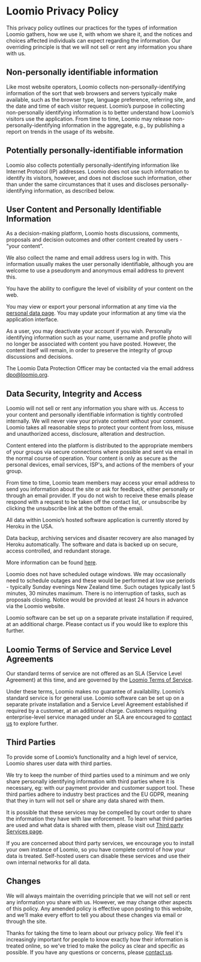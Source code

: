 # Loomio Privacy Policy

This privacy policy outlines our practices for the types of information Loomio gathers, how we use it, with whom we share it, and the notices and choices affected individuals can expect regarding the information. Our overriding principle is that we will not sell or rent any information you share with us.

## Non-personally identifiable information

Like most website operators, Loomio collects non-personally-identifying information of the sort that web browsers and servers typically make available, such as the browser type, language preference, referring site, and the date and time of each visitor request. Loomio’s purpose in collecting non-personally identifying information is to better understand how Loomio’s visitors use the application. From time to time, Loomio may release non-personally-identifying information in the aggregate, e.g., by publishing a report on trends in the usage of its website.

## Potentially personally-identifiable information

Loomio also collects potentially personally-identifying information like Internet Protocol (IP) addresses. Loomio does not use such information to identify its visitors, however, and does not disclose such information, other than under the same circumstances that it uses and discloses personally-identifying information, as described below.

## User Content and Personally Identifiable Information

As a decision-making platform, Loomio hosts discussions, comments, proposals and decision outcomes and other content created by users - “your content”.

We also collect the name and email address users log in with. This information usually makes the user personally identifiable, although you are welcome to use a pseudonym and anonymous email address to prevent this.

You have the ability to configure the level of visibility of your content on the web.

You may view or export your personal information at any time via the [personal data page](https://www.loomio.org/personal_data). You may update your information at any time via the application interface.

As a user, you may deactivate your account if you wish. Personally identifying information such as your name, username and profile photo will no longer be associated with content you have posted. However, the content itself will remain, in order to preserve the integrity of group discussions and decisions.

The Loomio Data Protection Officer may be contacted via the email address dpo@loomio.org.

## Data Security, Integrity and Access

Loomio will not sell or rent any information you share with us. Access to your content and personally identifiable information is tightly controlled internally. We will never view your private content without your consent. Loomio takes all reasonable steps to protect your content from loss, misuse and unauthorized access, disclosure, alteration and destruction.

Content entered into the platform is distributed to the appropriate members of your groups via secure connections where possible and sent via email in the normal course of operation. Your content is only as secure as the personal devices, email services, ISP's, and actions of the members of your group.

From time to time, Loomio team members may access your email address to send you information about the site or ask for feedback, either personally or through an email provider. If you do not wish to receive these emails please respond with a request to be taken off the contact list, or unsubscribe by clicking the unsubscribe link at the bottom of the email.

All data within Loomio’s hosted software application is currently stored by Heroku in the USA.

Data backup, archiving services and disaster recovery are also managed by Heroku automatically. The software and data is backed up on secure, access controlled, and redundant storage.

More information can be found [here](https://www.heroku.com/policy/security).

Loomio does not have scheduled outage windows. We may occasionally need to schedule outages and these would be performed at low use periods - typically Sunday evenings New Zealand time. Such outages typically last 5 minutes, 30 minutes maximum. There is no interruption of tasks, such as proposals closing. Notice would be provided at least 24 hours in advance via the Loomio website.

Loomio software can be set up on a separate private installation if required, at an additional charge. Please contact us if you would like to explore this further.

## Loomio Terms of Service and Service Level Agreements

Our standard terms of service are not offered as an SLA (Service Level Agreement) at this time, and are governed by the [Loomio Terms of Service](terms_of_service).

Under these terms, Loomio makes no guarantee of availability. Loomio’s standard service is for general use. Loomio software can be set up on a separate private installation and a Service Level Agreement established if required by a customer, at an additional charge. Customers requiring enterprise-level service managed under an SLA are encouraged to [contact us](https://www.loomio.org/contact) to explore further.

## Third Parties

To provide some of Loomio’s functionality and a high level of service, Loomio shares user data with third parties.

We try to keep the number of third parties used to a minimum and we only share personally identifying information with third parties where it is necessary, eg: with our payment provider and customer support tool. These third parties adhere to industry best practices and the EU GDPR, meaning that they in turn will not sell or share any data shared with them.

It is possible that these services may be compelled by court order to share the information they have with law enforcement. To learn what third parties are used and what data is shared with them, please visit out [Third party Services page](third_party_services).

If you are concerned about third party services, we encourage you to install your own instance of Loomio, so you have complete control of how your data is treated. Self-hosted users can disable these services and use their own internal networks for all data.

## Changes

We will always maintain the overriding principle that we will not sell or rent any information you share with us. However, we may change other aspects of this policy. Any amended policy is effective upon posting to this website, and we’ll make every effort to tell you about these changes via email or through the site.

Thanks for taking the time to learn about our privacy policy. We feel it's increasingly important for people to know exactly how their information is treated online, so we've tried to make the policy as clear and specific as possible. If you have any questions or concerns, please [contact us](http://www.loomio.org/contact).